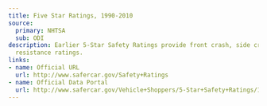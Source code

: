 ```yaml
---
title: Five Star Ratings, 1990-2010
source:
  primary: NHTSA
  sub: ODI
description: Earlier 5-Star Safety Ratings provide front crash, side crash, and rollover
  resistance ratings.
links:
- name: Official URL
  url: http://www.safercar.gov/Safety+Ratings
- name: Official Data Portal
  url: http://www.safercar.gov/Vehicle+Shoppers/5-Star+Safety+Ratings/1990-2010+Vehicles
---
```

